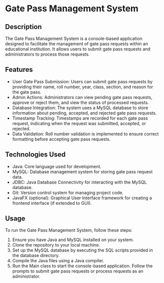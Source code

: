 # Gate Pass Management System

## Description
The Gate Pass Management System is a console-based application designed to facilitate the management of gate pass requests within an educational institution. It allows users to submit gate pass requests and administrators to process those requests.

## Features
* User Gate Pass Submission: Users can submit gate pass requests by providing their name, roll number, year, class, section, and reason for the gate pass.
* Admin Actions: Administrators can view pending gate pass requests, approve or reject them, and view the status of processed requests.
* Database Integration: The system uses a MySQL database to store information about pending, accepted, and rejected gate pass requests.
* Timestamp Tracking: Timestamps are recorded for each gate pass request, indicating when the request was submitted, accepted, or rejected.
* Data Validation: Roll number validation is implemented to ensure correct formatting before accepting gate pass requests.
 
## Technologies Used
* Java: Core language used for development.
* MySQL: Database management system for storing gate pass request data.
* JDBC: Java Database Connectivity for interacting with the MySQL database.
* Git: Version control system for managing project code.
* JavaFX (optional): Graphical User Interface framework for creating a frontend interface (if extended to GUI).

## Usage
To run the Gate Pass Management System, follow these steps:

1. Ensure you have Java and MySQL installed on your system.
2. Clone the repository to your local machine.
3. Set up the MySQL database by executing the SQL scripts provided in the database directory.
4. Compile the Java files using a Java compiler.
5. Run the Main class to start the console-based application.
Follow the prompts to submit gate pass requests or process requests as an administrator.
